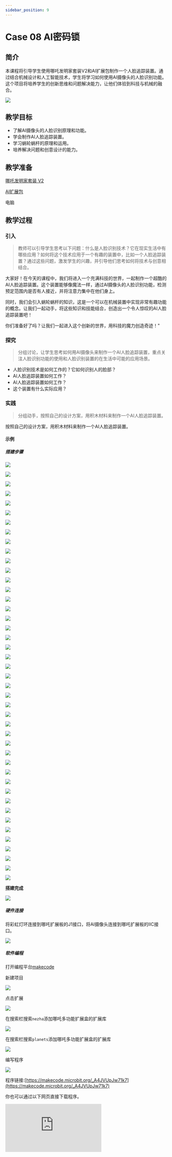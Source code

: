 ```yaml
---
sidebar_position: 9
---
```


# Case 08 AI密码锁


## 简介

本课程将引导学生使用哪吒发明家套装V2和AI扩展包制作一个人脸追踪装置。通过结合机械设计和人工智能技术，学生将学习如何使用AI摄像头的人脸识别功能。这个项目将培养学生的创新思维和问题解决能力，让他们体验到科技与机械的融合。

![](./images/ai-accessories-pack-case-01-01.png)

## 教学目标

- 了解AI摄像头的人脸识别原理和功能。
- 学会制作AI人脸追踪装置。
- 学习蜗轮蜗杆的原理和运用。
- 培养解决问题和创意设计的能力。

## 教学准备

[哪吒发明家套装 V2](https://www.elecfreaks.com/nezha-inventor-s-kit-v2-for-micro-bit.html)

[AI扩展包](https://www.elecfreaks.com/nezha-inventor-s-kit-v2-for-micro-bit.html)

电脑

## 教学过程

### 引入

>教师可以引导学生思考以下问题：什么是人脸识别技术？它在现实生活中有哪些应用？如何将这个技术应用于一个有趣的装置中，比如一个人脸追踪装置？通过这些问题，激发学生的兴趣，并引导他们思考如何将技术与创意相结合。

大家好！在今天的课程中，我们将进入一个充满科技的世界，一起制作一个超酷的AI人脸追踪装置。这个装置能够像魔法一样，通过AI摄像头的人脸识别功能，检测预定范围内是否有人接近，并将注意力集中在他们身上。

同时，我们会引入蜗轮蜗杆的知识，这是一个可以在机械装置中实现非常有趣功能的概念。让我们一起动手，将这些知识和技能结合，创造出一个令人惊叹的AI人脸追踪装置吧！

你们准备好了吗？让我们一起进入这个创新的世界，用科技的魔力创造奇迹！"

### 探究

>分组讨论，让学生思考如何用AI摄像头来制作一个AI人脸追踪装置，重点关注人脸识别功能的使用和人脸识别装置的在生活中可能的应用场景。

- 人脸识别技术是如何工作的？它如何识别人的脸部？
- AI人脸追踪装置如何工作？
- AI人脸追踪装置如何工作？
- 这个装置有什么实际应用？

### 实践

>分组动手，按照自己的设计方案，用积木材料来制作一个AI人脸追踪装置。

按照自己的设计方案，用积木材料来制作一个AI人脸追踪装置。

#### 示例

##### 搭建步骤

![](./images/ai-accessories-pack-step-08-01.png)

![](./images/ai-accessories-pack-step-08-02.png)

![](./images/ai-accessories-pack-step-08-03.png)

![](./images/ai-accessories-pack-step-08-04.png)

![](./images/ai-accessories-pack-step-08-05.png)

![](./images/ai-accessories-pack-step-08-06.png)

![](./images/ai-accessories-pack-step-08-07.png)

![](./images/ai-accessories-pack-step-08-08.png)

![](./images/ai-accessories-pack-step-08-09.png)

![](./images/ai-accessories-pack-step-08-10.png)

![](./images/ai-accessories-pack-step-08-11.png)

![](./images/ai-accessories-pack-step-08-12.png)

![](./images/ai-accessories-pack-step-08-13.png)

![](./images/ai-accessories-pack-step-08-14.png)

![](./images/ai-accessories-pack-step-08-15.png)

![](./images/ai-accessories-pack-step-08-16.png)

![](./images/ai-accessories-pack-step-08-17.png)

![](./images/ai-accessories-pack-step-08-18.png)

![](./images/ai-accessories-pack-step-08-19.png)

![](./images/ai-accessories-pack-step-08-20.png)

![](./images/ai-accessories-pack-step-08-21.png)

![](./images/ai-accessories-pack-step-08-22.png)

![](./images/ai-accessories-pack-step-08-23.png)

![](./images/ai-accessories-pack-step-08-24.png)

![](./images/ai-accessories-pack-step-08-25.png)

![](./images/ai-accessories-pack-step-08-26.png)

![](./images/ai-accessories-pack-step-08-27.png)

![](./images/ai-accessories-pack-step-08-28.png)

![](./images/ai-accessories-pack-step-08-29.png)

![](./images/ai-accessories-pack-step-08-30.png)

![](./images/ai-accessories-pack-step-08-31.png)

![](./images/ai-accessories-pack-step-08-32.png)

![](./images/ai-accessories-pack-step-08-33.png)

![](./images/ai-accessories-pack-step-08-34.png)

![](./images/ai-accessories-pack-step-08-35.png)

![](./images/ai-accessories-pack-step-08-36.png)

![](./images/ai-accessories-pack-step-08-37.png)

![](./images/ai-accessories-pack-step-08-38.png)

![](./images/ai-accessories-pack-step-08-39.png)

![](./images/ai-accessories-pack-step-08-40.png)

![](./images/ai-accessories-pack-step-08-41.png)

![](./images/ai-accessories-pack-step-08-42.png)

![](./images/ai-accessories-pack-step-08-43.png)

![](./images/ai-accessories-pack-step-08-44.png)


**搭建完成**

![](./images/ai-accessories-pack-case-01-01.png)

##### 硬件连接

将彩虹灯环连接到哪吒扩展板的J1接口，将AI摄像头连接到哪吒扩展板的IIC接口。

 ![](./images/ai-accessories-pack-case-01-02.png)

##### 软件编程

打开编程平台[makecode](https://makecode.microbit.org/#)

新建项目

![](./images/ai-accessories-pack-case-01-03.png)

点击扩展

![](./images/ai-accessories-pack-case-01-04.png)

在搜索栏搜索`nezha`添加哪吒多功能扩展盒的扩展库

![](./images/ai-accessories-pack-case-01-06.png)

在搜索栏搜索`planets`添加哪吒多功能扩展盒的扩展库

![](./images/ai-accessories-pack-case-01-07.png)

编写程序

![](./images/ai-accessories-pack-case-08-08.png)


程序链接:[https://makecode.microbit.org/_A4JVUpJw71k7](https://makecode.microbit.org/_A4JVUpJw71k7)

你也可以通过以下网页直接下载程序。

<div
    style={{
        position: 'relative',
        paddingBottom: '60%',
        overflow: 'hidden',
    }}
>
    <iframe
        src="https://makecode.microbit.org/_A4JVUpJw71k7"
        frameborder="0"
        sandbox="allow-popups allow-forms allow-scripts allow-same-origin"
        style={{
            position: 'absolute',
            width: '100%',
            height: '100%',
        }}
    />
</div>


### 展示

>分组展示，让每组的机器人在横杆上做引体向上运动，并用计时器记录时间，比较各组的成果和效果。

#### 示例案例效果

按下micro:bit上的A键，机器人开始做引体向上运动，按下micro:bit上的B键，机器人停止做引体向上运动。

![](./images/ai-accessories-pack-case-01.gif)

### 反思

>分组分享，让每组的学生分享自己的制作过程和心得，总结自己遇到的问题和解决办法，评价自己的优点和不足。
